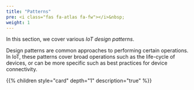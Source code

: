 ```yaml
---
title: "Patterns"
pre: <i class="fas fa-atlas fa-fw"></i>&nbsp;
weight: 1
---
```


In this section, we cover various _IoT design patterns_.

Design patterns are common approaches to performing certain operations. In IoT, these patterns cover broad operations such as the life-cycle of devices, or can be more specific such as best practices for device connectivity.

{{% children style="card" depth="1"  description="true" %}}
